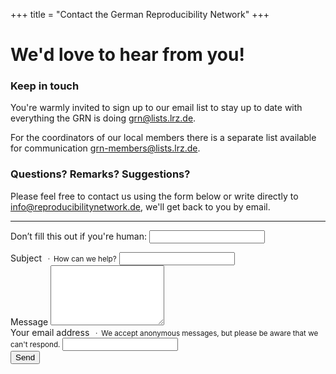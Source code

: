 +++
title = "Contact the German Reproducibility Network"
+++

# We'd love to hear from you!

### Keep in touch
You're warmly invited to sign up to our email list to stay up to date with everything the GRN is doing [grn@lists.lrz.de](mailto:grn@lists.lrz.de).

For the coordinators of our local members there is a separate list available for communication [grn-members@lists.lrz.de](mailto:grn-members@lists.lrz.de).


### Questions? Remarks? Suggestions?
Please feel free to contact us using the form below or write directly to [info@reproducibilitynetwork.de](mailto:info@reproducibilitynetwork.de), we'll get back to you by email.

----

<form name="contact" method="POST" netlify-honeypot="bot-field" data-netlify="true" action="/contact/thanks">
  <p class="d-none">
    <label>Don’t fill this out if you're human: <input name="bot-field" /></label>
  </p>
  <div class="mb-3">
    <label for="subject">Subject</label>
    <small class="text-muted mb-2">&ensp;·&ensp;How can we help?</small>
    <input type="text" class="form-control form-control-lg mt-2" name="subject" id="subject">
  </div>
  <div class="mb-3">
    <label for="message">Message</label>
    <small class="text-muted"></small>
    <textarea class="form-control mt-2" name="message" id="message" rows="6"></textarea>
  </div>
  <div class="mb-3">
    <label for="email">Your email address</label>
    <small class="text-muted">&ensp;·&ensp;We accept anonymous messages, but please be aware that we can't respond.</small>
    <input type="email" class="form-control mt-2" name="email" id="email">
  </div>
  <div>
    <button type="submit" class="btn btn-outline-primary w-100 mt-4">Send</button>
  </div>
</form>
